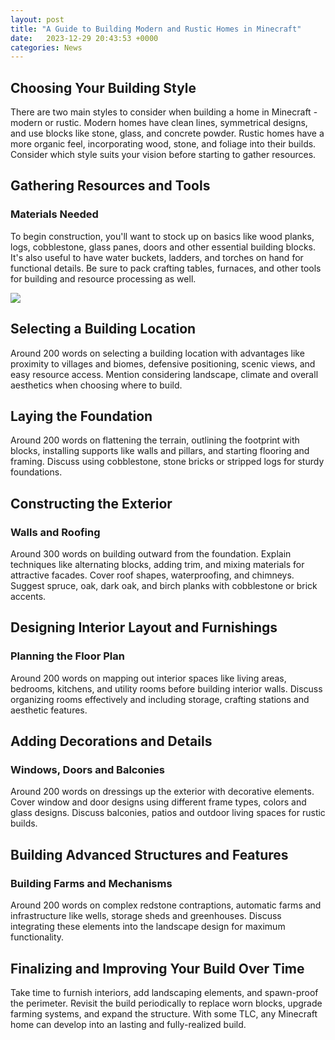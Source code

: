 ```yaml
---
layout: post
title: "A Guide to Building Modern and Rustic Homes in Minecraft"
date:   2023-12-29 20:43:53 +0000
categories: News
---
```

## Choosing Your Building Style

There are two main styles to consider when building a home in Minecraft - modern or rustic. Modern homes have clean lines, symmetrical designs, and use blocks like stone, glass, and concrete powder. Rustic homes have a more organic feel, incorporating wood, stone, and foliage into their builds. Consider which style suits your vision before starting to gather resources.

## Gathering Resources and Tools

### Materials Needed

To begin construction, you'll want to stock up on basics like wood planks, logs, cobblestone, glass panes, doors and other essential building blocks. It's also useful to have water buckets, ladders, and torches on hand for functional details. Be sure to pack crafting tables, furnaces, and other tools for building and resource processing as well.


![](https://i.ytimg.com/vi/s6ioGrsqTrs/maxresdefault.jpg)
## Selecting a Building Location

Around 200 words on selecting a building location with advantages like proximity to villages and biomes, defensive positioning, scenic views, and easy resource access. Mention considering landscape, climate and overall aesthetics when choosing where to build.

## Laying the Foundation

Around 200 words on flattening the terrain, outlining the footprint with blocks, installing supports like walls and pillars, and starting flooring and framing. Discuss using cobblestone, stone bricks or stripped logs for sturdy foundations.

## Constructing the Exterior

### Walls and Roofing

Around 300 words on building outward from the foundation. Explain techniques like alternating blocks, adding trim, and mixing materials for attractive facades. Cover roof shapes, waterproofing, and chimneys. Suggest spruce, oak, dark oak, and birch planks with cobblestone or brick accents.

## Designing Interior Layout and Furnishings

### Planning the Floor Plan

Around 200 words on mapping out interior spaces like living areas, bedrooms, kitchens, and utility rooms before building interior walls. Discuss organizing rooms effectively and including storage, crafting stations and aesthetic features.

## Adding Decorations and Details

### Windows, Doors and Balconies

Around 200 words on dressings up the exterior with decorative elements. Cover window and door designs using different frame types, colors and glass designs. Discuss balconies, patios and outdoor living spaces for rustic builds.

## Building Advanced Structures and Features

### Building Farms and Mechanisms

Around 200 words on complex redstone contraptions, automatic farms and infrastructure like wells, storage sheds and greenhouses. Discuss integrating these elements into the landscape design for maximum functionality.

## Finalizing and Improving Your Build Over Time

Take time to furnish interiors, add landscaping elements, and spawn-proof the perimeter. Revisit the build periodically to replace worn blocks, upgrade farming systems, and expand the structure. With some TLC, any Minecraft home can develop into an lasting and fully-realized build.
